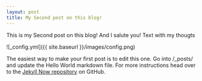 ```yaml
---
layout: post
title: My Second post on this blog!
---
```


This is my Second post on this blog! And I salute you!
Text with my thougts

![_config.yml]({{ site.baseurl }}/images/config.png)

The easiest way to make your first post is to edit this one. Go into /_posts/ and update the Hello World markdown file. For more instructions head over to the [Jekyll Now repository](https://github.com/barryclark/jekyll-now) on GitHub.
